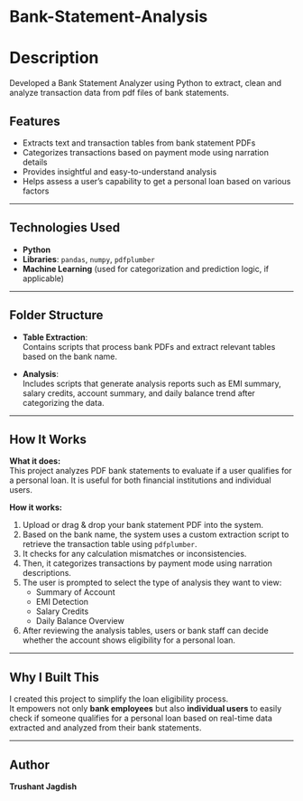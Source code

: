 # Bank-Statement-Analysis

# Description
Developed a Bank Statement Analyzer using Python to extract, clean and analyze transaction data from pdf files of bank statements.

## Features
- Extracts text and transaction tables from bank statement PDFs  
- Categorizes transactions based on payment mode using narration details  
- Provides insightful and easy-to-understand analysis  
- Helps assess a user’s capability to get a personal loan based on various factors  

---

## Technologies Used
- **Python**  
- **Libraries**: `pandas`, `numpy`, `pdfplumber`  
- **Machine Learning** (used for categorization and prediction logic, if applicable)

---

## Folder Structure
- **Table Extraction**:  
  Contains scripts that process bank PDFs and extract relevant tables based on the bank name.
  
- **Analysis**:  
  Includes scripts that generate analysis reports such as EMI summary, salary credits, account summary, and daily balance trend after categorizing the data.

---

## How It Works

**What it does:**  
This project analyzes PDF bank statements to evaluate if a user qualifies for a personal loan. It is useful for both financial institutions and individual users.

**How it works:**
1. Upload or drag & drop your bank statement PDF into the system.  
2. Based on the bank name, the system uses a custom extraction script to retrieve the transaction table using `pdfplumber`.  
3. It checks for any calculation mismatches or inconsistencies.  
4. Then, it categorizes transactions by payment mode using narration descriptions.  
5. The user is prompted to select the type of analysis they want to view:  
   - Summary of Account  
   - EMI Detection  
   - Salary Credits  
   - Daily Balance Overview  
6. After reviewing the analysis tables, users or bank staff can decide whether the account shows eligibility for a personal loan.

---

## Why I Built This
I created this project to simplify the loan eligibility process.  
It empowers not only **bank employees** but also **individual users** to easily check if someone qualifies for a personal loan based on real-time data extracted and analyzed from their bank statements.

---

## Author
**Trushant Jagdish**
